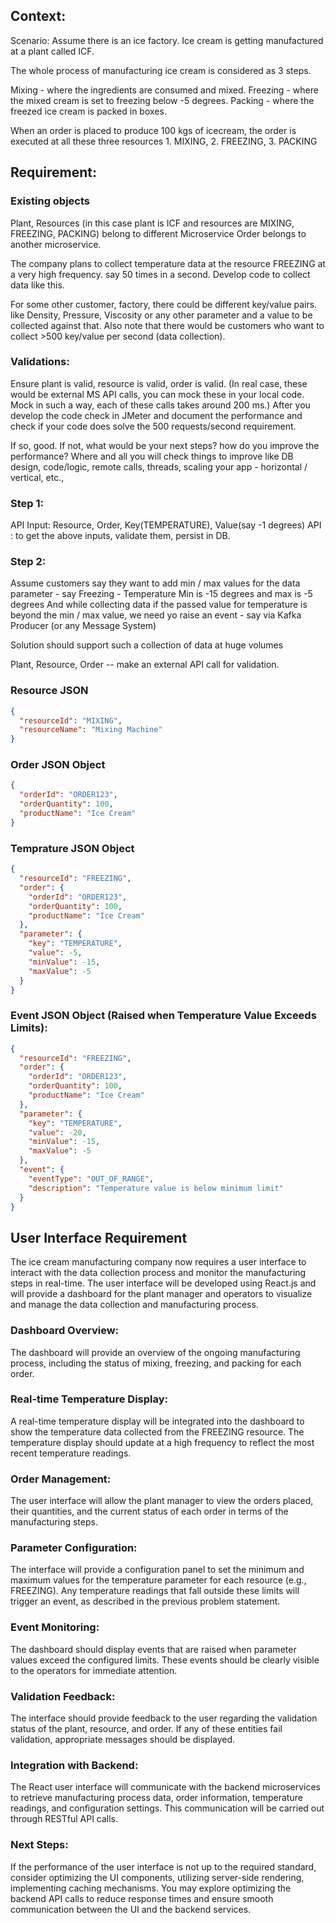 ## Context:
Scenario: Assume there is an ice factory. Ice cream is getting manufactured at a plant called ICF. 

The whole process of manufacturing ice cream is considered as 3 steps. 

Mixing - where the ingredients are consumed and mixed. 
Freezing - where the mixed cream is set to freezing below -5 degrees. 
Packing -  where the freezed ice cream is packed in boxes.

When an order is placed to produce 100 kgs of icecream, the order is executed at all these three resources 1. MIXING, 2. FREEZING, 3. PACKING

 

## Requirement:
### Existing objects
Plant, Resources (in this case plant is ICF and resources are MIXING, FREEZING, PACKING) belong to different Microservice
Order belongs to another microservice.

The company plans to collect temperature data at the resource FREEZING at a very high frequency. say 50 times in a second.
Develop code to collect data like this.

For some other customer, factory, there could be different key/value pairs. like Density, Pressure, Viscosity or any other parameter and a value to be collected against that.
Also note that there would be customers who want to collect >500 key/value per second (data collection).

### Validations: 

Ensure plant is valid, resource is valid, order is valid. (In real case, these would be external MS API calls, you can mock these in your local code. Mock in such a way, each of these calls takes around 200 ms.)
After you develop the code check in JMeter and document the performance and check if your code does solve the 500 requests/second requirement.

If so, good. If not, what would be your next steps? how do you improve the performance? Where and all you will check things to improve like DB design, code/logic, remote calls, threads, scaling your app - horizontal / vertical, etc.,

 

### Step 1:
API Input: Resource, Order, Key(TEMPERATURE), Value(say -1 degrees)
API : to get the above inputs, validate them, persist in DB.

 

### Step 2:
Assume customers say they want to add min / max values for the data parameter - say Freezing - Temperature Min is -15 degrees and max is -5 degrees
And while collecting data if the passed value for temperature is beyond the min / max value, we need yo raise an event - say via Kafka Producer (or any Message System)

 

Solution should support such a collection of data at huge volumes

Plant, Resource, Order -- make an external API call for validation.

### Resource JSON 

```json
{
  "resourceId": "MIXING",
  "resourceName": "Mixing Machine"
}
```

### Order JSON Object
```json
{
  "orderId": "ORDER123",
  "orderQuantity": 100,
  "productName": "Ice Cream"
}

```

### Temprature JSON Object
```json
{
  "resourceId": "FREEZING",
  "order": {
    "orderId": "ORDER123",
    "orderQuantity": 100,
    "productName": "Ice Cream"
  },
  "parameter": {
    "key": "TEMPERATURE",
    "value": -5,
    "minValue": -15,
    "maxValue": -5
  }
}
```
### Event JSON Object (Raised when Temperature Value Exceeds Limits):
```json
{
  "resourceId": "FREEZING",
  "order": {
    "orderId": "ORDER123",
    "orderQuantity": 100,
    "productName": "Ice Cream"
  },
  "parameter": {
    "key": "TEMPERATURE",
    "value": -20,
    "minValue": -15,
    "maxValue": -5
  },
  "event": {
    "eventType": "OUT_OF_RANGE",
    "description": "Temperature value is below minimum limit"
  }
}
```

## User Interface Requirement 

The ice cream manufacturing company now requires a user interface to interact with the data collection process and monitor the manufacturing steps in real-time. 
The user interface will be developed using React.js and will provide a dashboard for the plant manager and operators to visualize and manage the data collection and manufacturing process.

### Dashboard Overview: 
The dashboard will provide an overview of the ongoing manufacturing process, including the status of mixing, freezing, and packing for each order.

### Real-time Temperature Display: 
A real-time temperature display will be integrated into the dashboard to show the temperature data collected from the FREEZING resource. 
The temperature display should update at a high frequency to reflect the most recent temperature readings.

### Order Management: 
The user interface will allow the plant manager to view the orders placed, their quantities, and the current status of each order in terms of the manufacturing steps.

### Parameter Configuration: 
The interface will provide a configuration panel to set the minimum and maximum values for the temperature parameter for each resource (e.g., FREEZING). 
Any temperature readings that fall outside these limits will trigger an event, as described in the previous problem statement.

### Event Monitoring: 
The dashboard should display events that are raised when parameter values exceed the configured limits. These events should be clearly visible to the operators for immediate attention.

### Validation Feedback: 
The interface should provide feedback to the user regarding the validation status of the plant, resource, and order. If any of these entities fail validation, appropriate messages should be displayed.

### Integration with Backend: 
The React user interface will communicate with the backend microservices to retrieve manufacturing process data, order information, temperature readings, and configuration settings.
This communication will be carried out through RESTful API calls.

### Next Steps: 
If the performance of the user interface is not up to the required standard, consider optimizing the UI components, utilizing server-side rendering, implementing caching mechanisms. You may explore optimizing the backend API calls to reduce response times and ensure smooth communication between the UI and the backend services.

